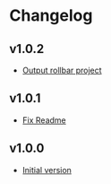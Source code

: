 # Changelog

## v1.0.2

- [Output rollbar project](https://github.com/babbel/terraform-aws-secretsmanager-for-rollbar-access-tokens/pull/5)


## v1.0.1

- [Fix Readme](https://github.com/babbel/terraform-aws-secretsmanager-for-rollbar-access-tokens/pull/2)

## v1.0.0

- [Initial version](https://github.com/babbel/terraform-aws-secretsmanager-for-rollbar-access-tokens/pull/1)
